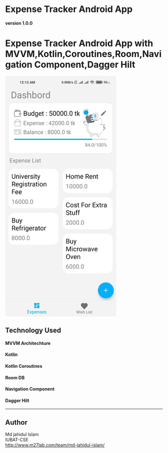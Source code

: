 # Expense Tracker Android App
**version 1.0.0**

# Expense Tracker Android App with MVVM,Kotlin,Coroutines,Room,Navigation Component,Dagger Hilt


![Expense Tracker Img](https://github.com/milon27/Expense-Tracker-Android-App/blob/withoutHilt/screenshot.jpg?raw=true)

## Technology Used
#### MVVM Architechture
#### Kotlin
#### Kotlin Coroutines
#### Room DB
#### Navigation Component
#### Dagger Hilt


---
## Author
Md jahidul Islam\
IUBAT-CSE\
http://www.m27lab.com/team/md-jahidul-islam/
